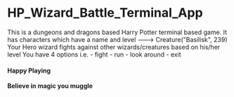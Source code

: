 # HP_Wizard_Battle_Terminal_App
This is a dungeons and dragons based Harry Potter terminal based game.
It has characters which have a name and level ---> Creature("Basilisk", 239)
Your Hero wizard fights against other wizards/creatures based on his/her level
You have 4 options i.e. - fight
                        - run
                        - look around
                        - exit
#### Happy Playing
****************************Believe in magic you muggle****************************
